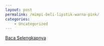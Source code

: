 ```yaml
---
layout: post
permalink: /mimpi-beli-lipstik-warna-pink/
categories:
    - Uncategorized
---
```


[Baca Selengkapnya](/06)